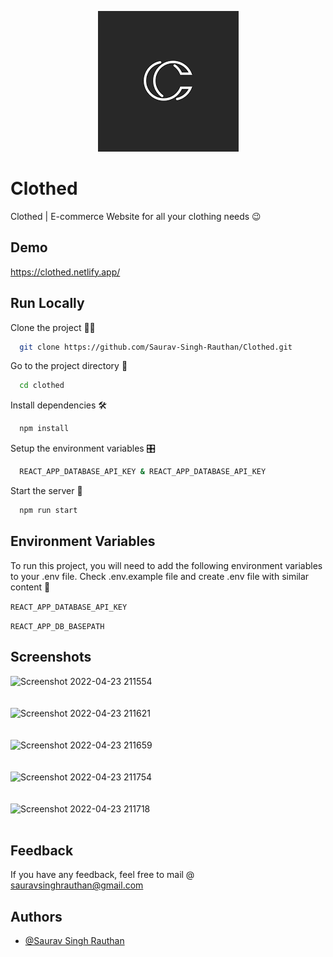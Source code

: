 <p align="center">
  <img src="https://github.com/Saurav-Singh-Rauthan/Clothed/blob/main/public/images.png" />
</p>

# Clothed

Clothed | E-commerce Website for all your clothing needs 😉


## Demo

https://clothed.netlify.app/


## Run Locally

Clone the project 👨‍💻

```bash
  git clone https://github.com/Saurav-Singh-Rauthan/Clothed.git
```

Go to the project directory 🏃

```bash
  cd clothed
```

Install dependencies 🛠️

```bash
  npm install
```

Setup the environment variables 🎛️

```bash
  REACT_APP_DATABASE_API_KEY & REACT_APP_DATABASE_API_KEY
```

Start the server 🚀

```bash
  npm run start
```


## Environment Variables

To run this project, you will need to add the following environment variables to your .env file. Check .env.example file and create .env file with similar content 🤜

`REACT_APP_DATABASE_API_KEY` 

`REACT_APP_DB_BASEPATH`


## Screenshots

![Screenshot 2022-04-23 211554](https://user-images.githubusercontent.com/54982868/164913319-dd70ac42-cbe1-4dd8-b7d5-b25bb065c2bb.jpg)<br/> <br/>    
![Screenshot 2022-04-23 211621](https://user-images.githubusercontent.com/54982868/164913323-95ecbbd8-ca11-44ef-9004-fa2da790e6e7.jpg)<br/> <br/>  
![Screenshot 2022-04-23 211659](https://user-images.githubusercontent.com/54982868/164913330-7234275b-ddf3-43e7-80a8-27b197106a82.jpg)<br/> <br/>  
![Screenshot 2022-04-23 211754](https://user-images.githubusercontent.com/54982868/164913335-8a499338-a81b-4604-be13-080195373c4b.jpg)<br/> <br/>   
![Screenshot 2022-04-23 211718](https://user-images.githubusercontent.com/54982868/164913339-9a8f6fd6-e6fb-4d03-b451-b14302cdd3ce.jpg)<br/> <br/>   

## Feedback

If you have any feedback, feel free to mail @ sauravsinghrauthan@gmail.com 


## Authors

- [@Saurav Singh Rauthan](https://www.github.com/Saurav-Singh-Rauthan)

